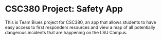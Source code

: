 # CSC380 Project: Safety App
This is Team Blues project for CSC380, an app that allows students to have easy access to first responders resources and view a map of all potentially dangerous incidents that are happening on the LSU Campus.
